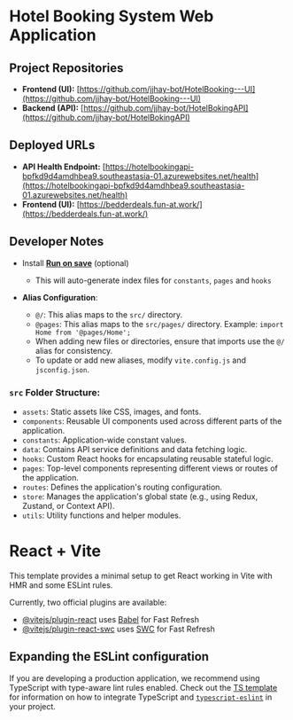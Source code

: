 # Hotel Booking System Web Application

## Project Repositories

- **Frontend (UI):** [https://github.com/jjhay-bot/HotelBooking---UI](https://github.com/jjhay-bot/HotelBooking---UI)
- **Backend (API):** [https://github.com/jjhay-bot/HotelBokingAPI](https://github.com/jjhay-bot/HotelBokingAPI)

## Deployed URLs

- **API Health Endpoint:** [https://hotelbookingapi-bpfkd9d4amdhbea9.southeastasia-01.azurewebsites.net/health](https://hotelbookingapi-bpfkd9d4amdhbea9.southeastasia-01.azurewebsites.net/health)
- **Frontend (UI):** [https://bedderdeals.fun-at.work/](https://bedderdeals.fun-at.work/)

## Developer Notes

- Install **[Run on save]([https://marketplace.visualstudio.com/items?itemName=emeraldwalk.RunOnSave]())** (optional)

  - This will auto-generate index files for `constants`, `pages` and `hooks`
- **Alias Configuration**:

  - `@/`: This alias maps to the `src/` directory.
  - `@pages`: This alias maps to the `src/pages/` directory. Example: `import Home from '@pages/Home';`
  - When adding new files or directories, ensure that imports use the `@/` alias for consistency.
  - To update or add new aliases, modify `vite.config.js` and `jsconfig.json`.

### `src` Folder Structure:

- `assets`: Static assets like CSS, images, and fonts.
- `components`: Reusable UI components used across different parts of the application.
- `constants`: Application-wide constant values.
- `data`: Contains API service definitions and data fetching logic.
- `hooks`: Custom React hooks for encapsulating reusable stateful logic.
- `pages`: Top-level components representing different views or routes of the application.
- `routes`: Defines the application's routing configuration.
- `store`: Manages the application's global state (e.g., using Redux, Zustand, or Context API).
- `utils`: Utility functions and helper modules.

<!-- ====== INITIAL PROJECT SETUP ====== -->

# React + Vite

This template provides a minimal setup to get React working in Vite with HMR and some ESLint rules.

Currently, two official plugins are available:

- [@vitejs/plugin-react](https://github.com/vitejs/vite-plugin-react/blob/main/packages/plugin-react) uses [Babel](https://babeljs.io/) for Fast Refresh
- [@vitejs/plugin-react-swc](https://github.com/vitejs/vite-plugin-react/blob/main/packages/plugin-react-swc) uses [SWC](https://swc.rs/) for Fast Refresh

## Expanding the ESLint configuration

If you are developing a production application, we recommend using TypeScript with type-aware lint rules enabled. Check out the [TS template](https://github.com/vitejs/vite/tree/main/packages/create-vite/template-react-ts) for information on how to integrate TypeScript and [`typescript-eslint`](https://typescript-eslint.io) in your project.
